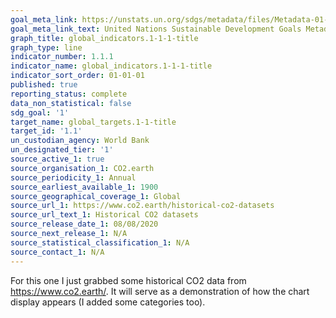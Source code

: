 ```yaml
---
goal_meta_link: https://unstats.un.org/sdgs/metadata/files/Metadata-01-01-01a.pdf
goal_meta_link_text: United Nations Sustainable Development Goals Metadata (pdf 894kB)
graph_title: global_indicators.1-1-1-title
graph_type: line
indicator_number: 1.1.1
indicator_name: global_indicators.1-1-1-title
indicator_sort_order: 01-01-01
published: true
reporting_status: complete
data_non_statistical: false
sdg_goal: '1'
target_name: global_targets.1-1-title
target_id: '1.1'
un_custodian_agency: World Bank
un_designated_tier: '1'
source_active_1: true
source_organisation_1: CO2.earth
source_periodicity_1: Annual
source_earliest_available_1: 1900
source_geographical_coverage_1: Global
source_url_1: https://www.co2.earth/historical-co2-datasets
source_url_text_1: Historical CO2 datasets
source_release_date_1: 08/08/2020
source_next_release_1: N/A
source_statistical_classification_1: N/A
source_contact_1: N/A
---
```

For this one I just grabbed some historical CO2 data from https://www.co2.earth/. It will serve as a demonstration of how the chart display appears (I added some categories too).
